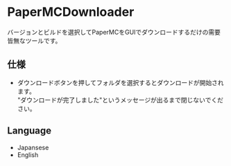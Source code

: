 # PaperMCDownloader 
バージョンとビルドを選択してPaperMCをGUIでダウンロードするだけの需要皆無なツールです。

## 仕様
- ダウンロードボタンを押してフォルダを選択するとダウンロードが開始されます。<br />"ダウンロードが完了しました"というメッセージが出るまで閉じないでください。<br />
## Language
- Japansese
- English
